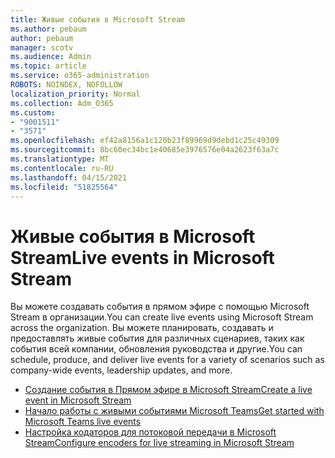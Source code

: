 ```yaml
---
title: Живые события в Microsoft Stream
ms.author: pebaum
author: pebaum
manager: scotv
ms.audience: Admin
ms.topic: article
ms.service: o365-administration
ROBOTS: NOINDEX, NOFOLLOW
localization_priority: Normal
ms.collection: Adm_O365
ms.custom:
- "9001511"
- "3571"
ms.openlocfilehash: ef42a8156a1c120b23f89969d9debd1c25c49309
ms.sourcegitcommit: 8bc60ec34bc1e40685e3976576e04a2623f63a7c
ms.translationtype: MT
ms.contentlocale: ru-RU
ms.lasthandoff: 04/15/2021
ms.locfileid: "51825564"
---
```

# <a name="live-events-in-microsoft-stream"></a><span data-ttu-id="2cc95-102">Живые события в Microsoft Stream</span><span class="sxs-lookup"><span data-stu-id="2cc95-102">Live events in Microsoft Stream</span></span>

<span data-ttu-id="2cc95-103">Вы можете создавать события в прямом эфире с помощью Microsoft Stream в организации.</span><span class="sxs-lookup"><span data-stu-id="2cc95-103">You can create live events using Microsoft Stream across the organization.</span></span> <span data-ttu-id="2cc95-104">Вы можете планировать, создавать и предоставлять живые события для различных сценариев, таких как события всей компании, обновления руководства и другие.</span><span class="sxs-lookup"><span data-stu-id="2cc95-104">You can schedule, produce, and deliver live events for a variety of scenarios such as company-wide events, leadership updates, and more.</span></span>

- [<span data-ttu-id="2cc95-105">Создание события в Прямом эфире в Microsoft Stream</span><span class="sxs-lookup"><span data-stu-id="2cc95-105">Create a live event in Microsoft Stream</span></span>](https://docs.microsoft.com/stream/live-create-event)
- [<span data-ttu-id="2cc95-106">Начало работы с живыми событиями Microsoft Teams</span><span class="sxs-lookup"><span data-stu-id="2cc95-106">Get started with Microsoft Teams live events</span></span>](https://support.office.com/article/get-started-with-microsoft-teams-live-events-d077fec2-a058-483e-9ab5-1494afda578a)
- [<span data-ttu-id="2cc95-107">Настройка кодаторов для потоковой передачи в Microsoft Stream</span><span class="sxs-lookup"><span data-stu-id="2cc95-107">Configure encoders for live streaming in Microsoft Stream</span></span>](https://docs.microsoft.com/stream/live-encoder-setup)
